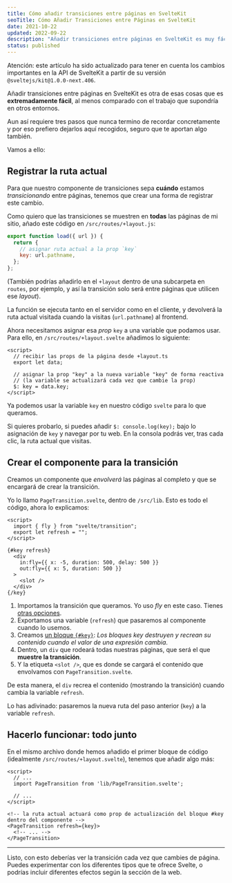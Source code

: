 ```yaml
---
title: Cómo añadir transiciones entre páginas en SvelteKit
seoTitle: Cómo Añadir Transiciones entre Páginas en SvelteKit
date: 2021-10-22
updated: 2022-09-22
description: "Añadir transiciones entre páginas en SvelteKit es muy fácil respecto a otros entornos: controla los cambios de ruta y usa las opciones incluidas"
status: published
---
```


<script>
  import AlertBox from "../../lib/components/Box.svelte";
</script>

<AlertBox type="update">

Atención: este artículo ha sido actualizado para tener en cuenta los cambios importantes en la API de SvelteKit a partir de su versión `@sveltejs/kit@1.0.0-next.406`.

</AlertBox>

Añadir transiciones entre páginas en SvelteKit es otra de esas cosas que es **extremadamente fácil**, al menos comparado con el trabajo que supondría en otros entornos.

Aun así requiere tres pasos que nunca termino de recordar concretamente y por eso prefiero dejarlos aquí recogidos, seguro que te aportan algo también.

Vamos a ello:

## Registrar la ruta actual

Para que nuestro componente de transiciones sepa **cuándo** estamos *transicionando* entre páginas, tenemos que crear una forma de registrar este cambio.

Como quiero que las transiciones se muestren en **todas** las páginas de mi sitio, añado este código en `/src/routes/+layout.js`:

```js
export function load({ url }) {
  return {
    // asignar ruta actual a la prop `key`
    key: url.pathname,
  };
};
```

(También podrías añadirlo en el `+layout` dentro de una subcarpeta en `routes`, por ejemplo, y así la transición solo será entre páginas que utilicen ese *layout*).

La función se ejecuta tanto en el servidor como en el cliente, y devolverá la ruta actual visitada cuando la visitas (`url.pathname`) al frontend.

Ahora necesitamos asignar esa *prop* `key` a una variable que podamos usar. Para ello, en `/src/routes/+layout.svelte` añadimos lo siguiente:

```svelte
<script>
  // recibir las props de la página desde +layout.ts
  export let data;

  // asignar la prop "key" a la nueva variable "key" de forma reactiva
  // (la variable se actualizará cada vez que cambie la prop)
  $: key = data.key;
</script>
```

Ya podemos usar la variable `key` en nuestro código `svelte` para lo que queramos.

Si quieres probarlo, si puedes añadir `$: console.log(key);` bajo lo asignación de `key` y navegar por tu web. En la consola podrás ver, tras cada clic, la ruta actual que visitas.

## Crear el componente para la transición

Creamos un componente que *envolverá* las páginas al completo y que se encargará de crear la transición.

Yo lo llamo `PageTransition.svelte`, dentro de `/src/lib`. Esto es todo el código, ahora lo explicamos:

```svelte
<script>
  import { fly } from "svelte/transition";
  export let refresh = "";
</script>

{#key refresh}
  <div
    in:fly={{ x: -5, duration: 500, delay: 500 }}
    out:fly={{ x: 5, duration: 500 }}
  >
    <slot />
  </div>
{/key}
```

1. Importamos la transición que queramos. Yo uso *fly* en este caso. Tienes [otras opciones](https://svelte.dev/tutorial/transition).
2. Exportamos una variable (`refresh`) que pasaremos al componente cuando lo usemos.
3. Creamos [un bloque `{#key}`](https://svelte.dev/tutorial/key-blocks): *Los bloques key destruyen y recrean su contenido cuando el valor de una expresión cambia*.
4. Dentro, un `div` que rodeará todas nuestras páginas, que será el que **muestre la transición**.
5. Y la etiqueta `<slot />`, que es donde se cargará el contenido que envolvamos con `PageTransition.svelte`.

De esta manera, el `div` recrea el contenido (mostrando la transición) cuando cambia la variable `refresh`.

Lo has adivinado: pasaremos la nueva ruta del paso anterior (`key`) a la variable `refresh`.

## Hacerlo funcionar: todo junto

En el mismo archivo donde hemos añadido el primer bloque de código (idealmente `/src/routes/+layout.svelte`), tenemos que añadir algo más:

```svelte
<script>
  // ...
  import PageTransition from 'lib/PageTransition.svelte';
  
  // ...
</script>

<!-- la ruta actual actuará como prop de actualización del bloque #key dentro del componente -->
<PageTransition refresh={key}>
  <!-- ... -->
</PageTransition>
```

---

Listo, con esto deberías ver la transición cada vez que cambies de página. Puedes experimentar con los diferentes tipos que te ofrece Svelte, o podrías incluir diferentes efectos según la sección de la web.
